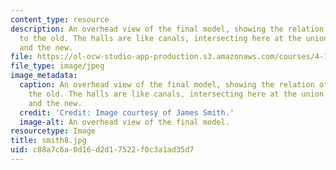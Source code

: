 ```yaml
---
content_type: resource
description: An overhead view of the final model, showing the relation of the new
  to the old. The halls are like canals, intersecting here at the union of the old
  and the new.
file: https://ol-ocw-studio-app-production.s3.amazonaws.com/courses/4-155b-architectural-design-level-iii-a-student-center-for-mit-fall-2004/c88a7c6a0d16d2d17522f0c3a1ad35d7_smith8.jpg
file_type: image/jpeg
image_metadata:
  caption: An overhead view of the final model, showing the relation of the new to
    the old. The halls are like canals, intersecting here at the union of the old
    and the new.
  credit: 'Credit: Image courtesy of James Smith.'
  image-alt: An overhead view of the final model.
resourcetype: Image
title: smith8.jpg
uid: c88a7c6a-0d16-d2d1-7522-f0c3a1ad35d7
---
```

